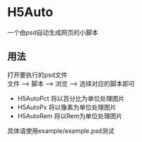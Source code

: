 # H5Auto  
一个由psd自动生成网页的小脚本  
## 用法  
打开要执行的psd文件  
文件 --> 脚本 --> 浏览 --> 选择对应的脚本即可  
* H5AutoPct 将以百分比为单位处理图片  
* H5AutoPx 将以像素为单位处理图片  
* H5AutoRem 将以Rem为单位处理图片  

具体请使用example/example.psd测试  
